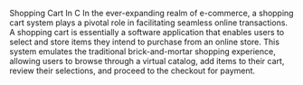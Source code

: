 Shopping Cart In C
In the ever-expanding realm of e-commerce, a shopping cart system plays a pivotal role in facilitating seamless online transactions. A shopping cart is essentially a software application that enables users to select and store items they intend to purchase from an online store. This system emulates the traditional brick-and-mortar shopping experience, allowing users to browse through a virtual catalog, add items to their cart, review their selections, and proceed to the checkout for payment.
